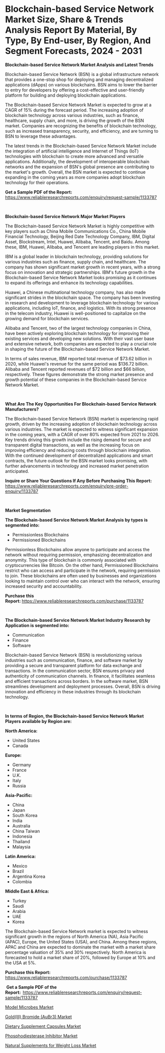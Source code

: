 <p><h1>Blockchain-based Service Network Market Size, Share & Trends Analysis Report By Material, By Type, By End-user, By Region, And Segment Forecasts, 2024 - 2031</h1></p><p><strong>Blockchain-based Service Network Market Analysis and Latest Trends</strong></p>
<p><p>Blockchain-based Service Network (BSN) is a global infrastructure network that provides a one-stop shop for deploying and managing decentralized applications (dApps) on various blockchains. BSN aims to lower the barrier to entry for developers by offering a cost-effective and user-friendly platform for building and deploying blockchain applications.</p><p>The Blockchain-based Service Network Market is expected to grow at a CAGR of 15% during the forecast period. The increasing adoption of blockchain technology across various industries, such as finance, healthcare, supply chain, and more, is driving the growth of the BSN market. Companies are recognizing the benefits of blockchain technology, such as increased transparency, security, and efficiency, and are turning to BSN to leverage these advantages.</p><p>The latest trends in the Blockchain-based Service Network Market include the integration of artificial intelligence and Internet of Things (IoT) technologies with blockchain to create more advanced and versatile applications. Additionally, the development of interoperable blockchain networks and the expansion of BSN's global presence are contributing to the market's growth. Overall, the BSN market is expected to continue expanding in the coming years as more companies adopt blockchain technology for their operations.</p></p>
<p><strong>Get a Sample PDF of the Report:&nbsp;</strong> <a href="https://www.reliableresearchreports.com/enquiry/request-sample/1133787">https://www.reliableresearchreports.com/enquiry/request-sample/1133787</a></p>
<p>&nbsp;</p>
<p><strong>Blockchain-based Service Network Major Market Players</strong></p>
<p><p>The Blockchain-based Service Network Market is highly competitive with key players such as China Mobile Communications Co., China Mobile Financial Technology, Beijing Red Date Technology Company, IBM, Digital Asset, Blockstream, Intel, Huawei, Alibaba, Tencent, and Baidu. Among these, IBM, Huawei, Alibaba, and Tencent are leading players in this market.</p><p>IBM is a global leader in blockchain technology, providing solutions for various industries such as finance, supply chain, and healthcare. The company has shown significant market growth in recent years, with a strong focus on innovation and strategic partnerships. IBM's future growth in the Blockchain-based Service Network Market looks promising as it continues to expand its offerings and enhance its technology capabilities.</p><p>Huawei, a Chinese multinational technology company, has also made significant strides in the blockchain space. The company has been investing in research and development to leverage blockchain technology for various applications, including IoT, finance, and logistics. With its strong presence in the telecom industry, Huawei is well-positioned to capitalize on the growing demand for blockchain services.</p><p>Alibaba and Tencent, two of the largest technology companies in China, have been actively exploring blockchain technology for improving their existing services and developing new solutions. With their vast user base and extensive network, both companies are expected to play a crucial role in shaping the future of the Blockchain-based Service Network Market.</p><p>In terms of sales revenue, IBM reported total revenue of $73.62 billion in 2020, while Huawei's revenue for the same period was $136.72 billion. Alibaba and Tencent reported revenues of $72 billion and $66 billion, respectively. These figures demonstrate the strong market presence and growth potential of these companies in the Blockchain-based Service Network Market.</p></p>
<p>&nbsp;</p>
<p><strong>What Are The Key Opportunities For Blockchain-based Service Network Manufacturers?</strong></p>
<p><p>The Blockchain-based Service Network (BSN) market is experiencing rapid growth, driven by the increasing adoption of blockchain technology across various industries. The market is expected to witness significant expansion in the coming years, with a CAGR of over 80% expected from 2021 to 2026. Key trends driving this growth include the rising demand for secure and transparent digital transactions, as well as the increasing focus on improving efficiency and reducing costs through blockchain integration. With the continued development of decentralized applications and smart contracts, the future outlook for the BSN market looks promising, with further advancements in technology and increased market penetration anticipated.</p></p>
<p><strong>Inquire or Share Your Questions If Any Before Purchasing This Report:</strong> <a href="https://www.reliableresearchreports.com/enquiry/pre-order-enquiry/1133787">https://www.reliableresearchreports.com/enquiry/pre-order-enquiry/1133787</a></p>
<p>&nbsp;</p>
<p><strong>Market Segmentation</strong></p>
<p><strong>The Blockchain-based Service Network Market Analysis by types is segmented into:</strong></p>
<p><ul><li>Permissionless Blockchains</li><li>Permissioned Blockchains</li></ul></p>
<p><p>Permissionless Blockchains allow anyone to participate and access the network without requiring permission, emphasizing decentralization and anonymity. This type of blockchain is commonly associated with cryptocurrencies like Bitcoin. On the other hand, Permissioned Blockchains restrict who can access and participate in the network, requiring permission to join. These blockchains are often used by businesses and organizations looking to maintain control over who can interact with the network, ensuring increased security and accountability.</p></p>
<p><strong>Purchase this Report:&nbsp;</strong><a href="https://www.reliableresearchreports.com/purchase/1133787">https://www.reliableresearchreports.com/purchase/1133787</a></p>
<p>&nbsp;</p>
<p><strong>The Blockchain-based Service Network Market Industry Research by Application is segmented into:</strong></p>
<p><ul><li>Communication</li><li>Finance</li><li>Software</li></ul></p>
<p><p>Blockchain-based Service Network (BSN) is revolutionizing various industries such as communication, finance, and software market by providing a secure and transparent platform for data exchange and transactions. In the communication sector, BSN ensures privacy and authenticity of communication channels. In finance, it facilitates seamless and efficient transactions across borders. In the software market, BSN streamlines development and deployment processes. Overall, BSN is driving innovation and efficiency in these industries through its blockchain technology.</p></p>
<p>&nbsp;</p>
<p><strong>In terms of Region, the Blockchain-based Service Network Market Players available by Region are:</strong></p>
<p>
    <p> <strong> North America: </strong>
        <ul>
            <li>United States</li>
            <li>Canada</li>
        </ul>
        </p> 
    <p> <strong> Europe: </strong>
        <ul>
            <li>Germany</li>
            <li>France</li>
            <li>U.K.</li>
            <li>Italy</li>
            <li>Russia</li>
        </ul>
        </p> 
    <p> <strong> Asia-Pacific: </strong>
        <ul>
            <li>China</li>
            <li>Japan</li>
            <li>South Korea</li>
            <li>India</li>
            <li>Australia</li>
            <li>China Taiwan</li>
            <li>Indonesia</li>
            <li>Thailand</li>
            <li>Malaysia</li>
        </ul>
        </p> 
    <p> <strong> Latin America: </strong>
        <ul>
            <li>Mexico</li>
            <li>Brazil</li>
            <li>Argentina Korea</li>
            <li>Colombia</li>
        </ul>
        </p> 
    <p> <strong> Middle East & Africa: </strong>
        <ul>
            <li>Turkey</li>
            <li>Saudi</li>
            <li>Arabia</li>
            <li>UAE</li>
            <li>Korea</li>
        </ul>
    </p>
    </p>
<p><p>The Blockchain-based Service Network market is expected to witness significant growth in the regions of North America (NA), Asia Pacific (APAC), Europe, the United States (USA), and China. Among these regions, APAC and China are expected to dominate the market with a market share percentage valuation of 35% and 30% respectively. North America is forecasted to hold a market share of 20%, followed by Europe at 10% and the USA at 5%.</p></p>
<p><strong>Purchase this Report: </strong><a href="https://www.reliableresearchreports.com/purchase/1133787">https://www.reliableresearchreports.com/purchase/1133787</a></p>
<p>&nbsp;<strong>Get a Sample PDF of the Report:&nbsp;&nbsp;</strong><a href="https://www.reliableresearchreports.com/enquiry/request-sample/1133787">https://www.reliableresearchreports.com/enquiry/request-sample/1133787</a></p>
<p><strong></strong></p>
<p><p><a href="https://github.com/dx0328/Market-Research-Report-List-1/blob/main/model-microbes-market.md">Model Microbes Market</a></p><p><a href="https://github.com/juancolorado15/Market-Research-Report-List-1/blob/main/goldiii-bromide-aubr3-market.md">Gold(III) Bromide (AuBr3) Market</a></p><p><a href="https://medium.com/@effiemills56867/decoding-dietary-supplement-capsules-market-metrics-market-share-trends-and-growth-patterns-5b72afdb2842">Dietary Supplement Capsules Market</a></p><p><a href="https://medium.com/@darienhoppe3434/phosphodiesterase-inhibitor-market-furnishes-information-on-market-share-market-trends-and-market-6abfe63f637c">Phosphodiesterase Inhibitor Market</a></p><p><a href="https://medium.com/@effiemills56867/natural-supplements-for-weight-loss-market-analysis-and-sze-forecasted-for-period-from-2024-to-2031-452b2aee0b2b">Natural Supplements for Weight Loss Market</a></p></p>